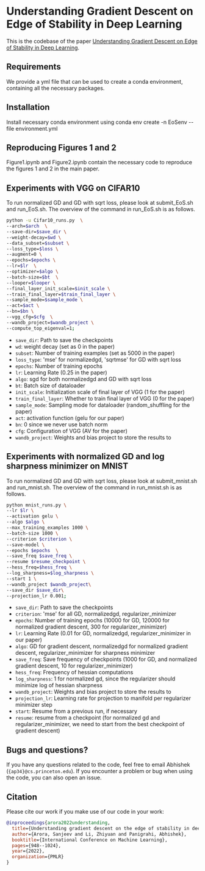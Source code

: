 # Understanding Gradient Descent on Edge of Stability in Deep Learning
This is the codebase of the paper [Understanding Gradient Descent on Edge of Stability
in Deep Learning](https://arxiv.org/pdf/2205.09745.pdf).



## Requirements

We provide a yml file that can be used to create a conda environment, containing all the necessary packages.

## Installation
Install necessary conda environment using 
conda env create -n EoSenv --file environment.yml



## Reproducing Figures 1 and 2
Figure1.ipynb and Figure2.ipynb contain the necessary code to reproduce the figures 1 and 2 in the main paper.


## Experiments with VGG on CIFAR10
To run normalized GD and GD with sqrt loss, please look at submit_EoS.sh and run_EoS.sh. The overview of the command in run_EoS.sh is as follows.

```bash
python -u Cifar10_runs.py  \
--arch=$arch  \
--save-dir=$save_dir \
--weight-decay=$wd \
--data_subset=$subset \
--loss_type=$loss \
--augment=0 \
--epochs=$epochs \
--lr=$lr  \
--optimizer=$algo \
--batch-size=$bt  \
--looper=$looper \
--final_layer_init_scale=$init_scale \
--train_final_layer=$train_final_layer \
--sample_mode=$sample_mode \
--act=$act \
--bn=$bn \
--vgg_cfg=$cfg  \
--wandb_project=$wandb_project \
--compute_top_eigenval=1;   
```

* `save_dir`: Path to save the checkpoints
* `wd`: weight decay (set as 0 in the paper)
* `subset`: Number of training examples (set as 5000 in the paper)
* `loss_type`: 'mse' for normalizedgd, 'sqrtmse' for GD with sqrt loss
* `epochs`: Number of training epochs 
* `lr`: Learning Rate (0.25 in the paper)
* `algo`: sgd for both normalizedgd and GD with sqrt loss
* `bt`: Batch size of dataloader
* `init_scale`: Initialization scale of final layer of VGG (1 for the paper)
* `train_final_layer`: Whether to train final layer of VGG (0 for the paper)
* `sample_mode`: Sampling mode for dataloader (random_shuffling for the paper)
* `act`: activation function (gelu for our paper)
* `bn`: 0 since we never use batch norm
* `cfg`: Configuration of VGG (AV for the paper)
* `wandb_project`: Weights and bias project to store the results to


## Experiments with normalized GD and log sharpness minimizer on MNIST
To run normalized GD and GD with sqrt loss, please look at submit_mnist.sh and run_mnist.sh. The overview of the command in run_mnist.sh is as follows.
```bash
python mnist_runs.py \
--lr $lr \
--activation gelu \
--algo $algo \
--max_training_examples 1000 \
--batch-size 1000 \
--criterion $criterion \
--save-model \
--epochs $epochs  \
--save_freq $save_freq \
--resume $resume_checkpoint \
--hess_freq=$hess_freq \
--log_sharpness=$log_sharpness \
--start 1 \
--wandb_project $wandb_project\
--save_dir $save_dir\
--projection_lr 0.001; 
```

* `save_dir`: Path to save the checkpoints
* `criterion`: 'mse' for all GD, normalizedgd, regularizer_minimizer
* `epochs`: Number of training epochs  (10000 for GD, 120000 for normalized gradient descent, 300 for regularizer_minimizer)
* `lr`: Learning Rate (0.01 for GD, normalizedgd, regularizer_minimizer in our paper)
* `algo`: GD for gradient descent, normalizedgd for normalized gradient descent, regularizer_minimizer for sharpness minimizer
* `save_freq`: Save frequency of checkpoints (1000 for GD, and normalized gradient descent, 10 for regularizer_minimizer)
* `hess_freq`: Frequency of hessian computations 
* `log_sharpness`: 1 for normalized gd, since the regularizer should minimize log of hessian sharpness
* `wandb_project`: Weights and bias project to store the results to
* `projection_lr`: Learning rate for projection to manifold per regularizer minimizer step
* `start`: Resume from a previous run, if necessary 
* `resume`: resume from a checkpoint (for normalized gd and regularizer_minimizer, we need to start from the best checkpoint of gradient descent)


## Bugs and questions?
If you have any questions related to the code, feel free to email Abhishek (`{ap34}@cs.princeton.edu`). If you encounter a problem or bug when using the code, you can also open an issue.


## Citation

Please cite our work if you make use of our code in your work:

```bibtex
@inproceedings{arora2022understanding,
  title={Understanding gradient descent on the edge of stability in deep learning},
  author={Arora, Sanjeev and Li, Zhiyuan and Panigrahi, Abhishek},
  booktitle={International Conference on Machine Learning},
  pages={948--1024},
  year={2022},
  organization={PMLR}
}
```

